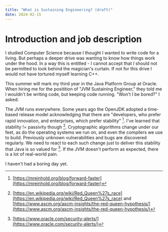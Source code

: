 ```yaml
---
title: "What is Sustaining Engineering? (draft)"
date: 2024-02-15
---
```

# Introduction and job description

I studied Computer Science because I thought I wanted to write code for a living. But perhaps a deeper drive was wanting to know how things work under the hood. In a way this is entitled - I cannot accept that _I_ should not be permitted to look behind the magician's curtain. If not for this drive I would not have tortured myself learning C++.

This summer will mark my third year in the Java Platform Group at Oracle. When hiring me for the positition of "JVM Sustaining Engineer," they told me I wouldn't be writing code, but keeping code running. "Won't I be bored?" I asked. 

The JVM runs everywhere. Some years ago the OpenJDK adopted a time-based release model acknowledging that there are "developers, who prefer rapid innovation, and enterprises, which prefer stability" [^1]. I've learned that stability != passivity though [^2]. Cryptographic algorithms change under our feet, as do the operating systems we run on, and even the compilers we use to build. Previously unknown vulnerabilities and bugs are discovered regularly. We need to react to each such change just to deliver this stability that Java is so valued for [^3]. If the JVM doesn't perform as expected, there is a lot of real-world pain.

I haven't had a boring day yet.

[^1]: [https://mreinhold.org/blog/forward-faster](https://mreinhold.org/blog/forward-faster)
[^2]: [https://en.wikipedia.org/wiki/Red_Queen%27s_race](https://en.wikipedia.org/wiki/Red_Queen%27s_race) and [https://www.ascm.org/ascm-insights/the-red-queen-hypothesis/](https://www.ascm.org/ascm-insights/the-red-queen-hypothesis/)
[^3]: [https://www.oracle.com/security-alerts/](https://www.oracle.com/security-alerts/)
